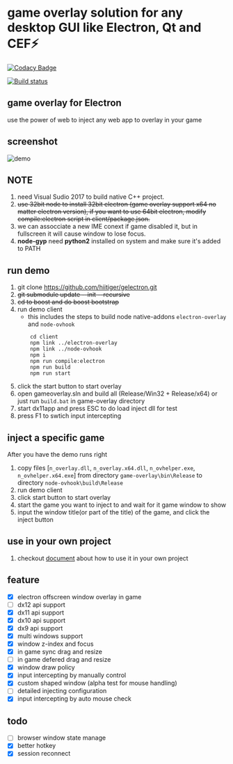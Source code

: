 # game overlay solution for any desktop GUI like Electron, Qt and CEF⚡

[![Codacy Badge](https://api.codacy.com/project/badge/Grade/0f6b8ec919b243a7a926fcf674b2cab7)](https://www.codacy.com/app/hiitiger/gelectron?utm_source=github.com&utm_medium=referral&utm_content=hiitiger/gelectron&utm_campaign=Badge_Grade)

[![Build status](https://ci.appveyor.com/api/projects/status/sgi7go37f72f52a5?svg=true)](https://ci.appveyor.com/project/hiitiger/gelectron)

## game overlay for Electron

use the power of web to inject any web app to overlay in your game

## screenshot

![demo](https://raw.githubusercontent.com/hiitiger/gelectron/master/screenshot/gelectron3.gif)

## NOTE

1. need Visual Sudio 2017 to build native C++ project.
2. ~~use 32bit node to install 32bit electron (game overlay support x64 no matter electron version), if you want to use 64bit electron, modify compile:electron script in client/package.json.~~
3. we can assocciate a new IME conext if game disabled it, but in fullscreen it will cause window to lose focus.
4. **node-gyp** need **python2** installed on system and make sure it's added to PATH

## run demo

1. git clone https://github.com/hiitiger/gelectron.git
2. ~~git submodule update --init --recursive~~
3. ~~cd to boost and do boost bootstrap~~
4. run demo client
    - this includes the steps to build node native-addons `electron-overlay` and `node-ovhook`
    ```
        cd client
        npm link ../electron-overlay
        npm link ../node-ovhook
        npm i
        npm run compile:electron
        npm run build
        npm run start
    ```
5. click the start button to start overlay
6. open gameoverlay.sln and build all (Release/Win32 + Release/x64) or just run `build.bat` in game-overlay directory
7. start dx11app and press ESC to do load inject dll for test
8. press F1 to swtich input intercepting

## inject a specific game

After you have the demo runs right

1.  copy files [`n_overlay.dll`, `n_overlay.x64.dll`, `n_ovhelper.exe`, `n_ovhelper.x64.exe`] from directory `game-overlay\bin\Release` to directory `node-ovhook\build\Release`
2.  run demo client
3.  click start button to start overlay
4.  start the game you want to inject to and wait for it game window to show
5.  input the window title(or part of the title) of the game, and click the inject button

## use in your own project

1. checkout [document](https://github.com/hiitiger/gelectron/blob/master/doc/doc.md) about how to use it in your own project

## feature

-   [x] electron offscreen window overlay in game
-   [ ] dx12 api support
-   [x] dx11 api support
-   [x] dx10 api support
-   [x] dx9 api support
-   [x] multi windows support
-   [x] window z-index and focus
-   [x] in game sync drag and resize
-   [ ] in game defered drag and resize
-   [x] window draw policy
-   [x] input intercepting by manually control
-   [x] custom shaped window (alpha test for mouse handling)
-   [ ] detailed injecting configuration
-   [x] input intercepting by auto mouse check

## todo

-   [ ] browser window state manage
-   [x] better hotkey
-   [x] session reconnect
